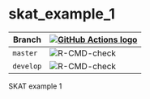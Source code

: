 # skat_example_1

Branch   |[![GitHub Actions logo](GitHubActions.png)](https://github.com/richelbilderbeek/skat_example_1/actions)
---------|-------------------------------------------------------------------------------------------------------------------
`master` |![R-CMD-check](https://github.com/richelbilderbeek/skat_example_1/workflows/R-CMD-check/badge.svg?branch=master) 
`develop`|![R-CMD-check](https://github.com/richelbilderbeek/skat_example_1/workflows/R-CMD-check/badge.svg?branch=develop)

SKAT example 1
